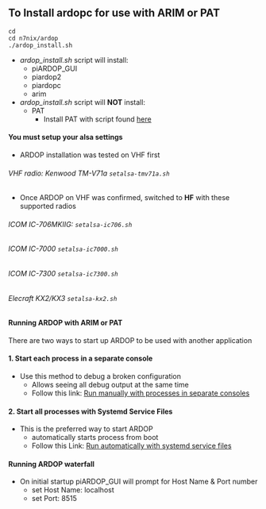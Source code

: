 ## To Install ardopc for use with ARIM or PAT

```
cd
cd n7nix/ardop
./ardop_install.sh
```
* _ardop_install.sh_ script will install:
  * piARDOP_GUI
  * piardop2
  * piardopc
  * arim
* _ardop_install.sh_ script will __NOT__ install:
  * PAT
    * Install PAT with script found [here](https://github.com/nwdigitalradio/n7nix/tree/master/email/pat)

#### You must setup your alsa settings
* ARDOP installation was tested on VHF first
###### VHF radio: Kenwood TM-V71a ``` setalsa-tmv71a.sh ```

* Once ARDOP on VHF was confirmed, switched to __HF__ with these supported radios

###### ICOM IC-706MKIIG: ``` setalsa-ic706.sh ```
###### ICOM IC-7000 ``` setalsa-ic7000.sh ```
###### ICOM IC-7300 ``` setalsa-ic7300.sh ```
###### Elecraft KX2/KX3 ``` setalsa-kx2.sh ```

#### Running ARDOP with ARIM or PAT

There are two ways to start up ARDOP to be used with another application

#### 1. Start each process in a separate console
* Use this method to debug a broken configuration
  * Allows seeing all debug output at the same time
  * Follow this link: [Run manually with processes in separate consoles](MANUAL_STARTUP.md)

#### 2. Start all processes with Systemd Service Files
* This is the preferred way to start ARDOP
  * automatically starts process from boot
  * Follow this Link: [Run automatically with systemd service files](AUTO_STARTUP.md)

#### Running ARDOP waterfall
* On initial startup piARDOP_GUI will prompt for Host Name & Port number
  * set Host Name: localhost
  * set Port: 8515

